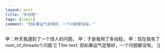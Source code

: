 ```yaml
---
layout: post
title: "多线程"
tags: [comic]
comment: "但如果运气足够好，一个问题都没有。"
---
```

甲：昨天我遇到了一个烦人的问题，
甲：于是我用了多线程，
甲：现在我有了num_of_threads个问题
[[ Title-text: 但如果运气足够好，一个问题都没有。 ]]